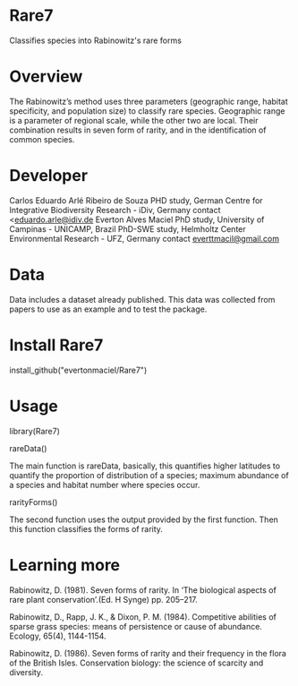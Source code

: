# Rare7
Classifies species into Rabinowitz's rare forms

# Overview
The Rabinowitz’s method uses three parameters (geographic range, habitat specificity, and population size) to classify rare species. Geographic range is a parameter of regional scale, while the other two are local. Their combination results in seven form of rarity, and in the identification of common species.

# Developer
Carlos Eduardo Arlé Ribeiro de Souza
PHD study, German Centre for Integrative Biodiversity Research - iDiv, Germany
contact <eduardo.arle@idiv.de
Everton Alves Maciel
PhD study, University of Campinas - UNICAMP, Brazil
PhD-SWE study, Helmholtz Center Environmental Research - UFZ, Germany
contact <everttmacil@gmail.com> 

# Data
Data includes a dataset already published. This data was collected from papers to use as an example and to test the package.

# Install Rare7
install_github("evertonmaciel/Rare7")

# Usage
library(Rare7)

rareData()

The main function is rareData, basically, this quantifies higher latitudes to quantify the proportion of distribution of a species; maximum abundance of a species and habitat number where species occur.

rarityForms()

The second function uses the output provided by the first function. Then this function classifies the forms of rarity.

# Learning more

Rabinowitz, D. (1981). Seven forms of rarity. In ‘The biological aspects of rare plant conservation’.(Ed. H Synge) pp. 205–217.

Rabinowitz, D., Rapp, J. K., & Dixon, P. M. (1984). Competitive abilities of sparse grass species: means of persistence or cause of abundance. Ecology, 65(4), 1144-1154.

Rabinowitz, D. (1986). Seven forms of rarity and their frequency in the flora of the British Isles. Conservation biology: the science of scarcity and diversity.






